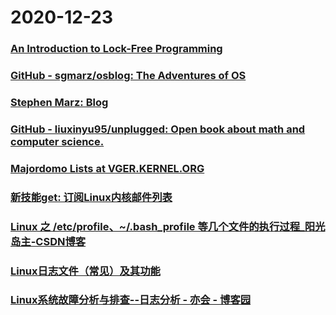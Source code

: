 
# 2020-12-23

### [An Introduction to Lock-Free Programming](https://preshing.com/20120612/an-introduction-to-lock-free-programming)

### [GitHub - sgmarz/osblog: The Adventures of OS](https://github.com/sgmarz/osblog)

### [Stephen Marz: Blog](http://osblog.stephenmarz.com/)

### [GitHub - liuxinyu95/unplugged: Open book about math and computer science.](https://github.com/liuxinyu95/unplugged)

### [Majordomo Lists at VGER.KERNEL.ORG](http://vger.kernel.org/vger-lists.html)

### [新技能get: 订阅Linux内核邮件列表](http://www.wowotech.net/linux_application/lkml.html)

### [Linux 之 /etc/profile、~/.bash_profile 等几个文件的执行过程_阳光岛主-CSDN博客](https://blog.csdn.net/ithomer/article/details/6322892)

### [Linux日志文件（常见）及其功能](http://c.biancheng.net/view/1097.html)

### [Linux系统故障分析与排查--日志分析 - 亦会 - 博客园](https://www.cnblogs.com/yihr/p/7212641.html)